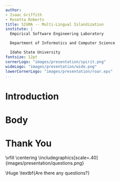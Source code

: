```yaml
---
author:
- Isaac Griffith
- Rosetta Roberts
title: SIGMA -- Multi-Lingual Islandization
institute: |
  Empirical Software Engineering Laboratory

  Department of Informatics and Computer Science

  Idaho State University
fontsize: 12pt
cornerLogo: "images/presentation/spirit.png"
wideLogo: "images/presentation/wide.png"
lowerCornerLogo: "images/presentation/roar.eps"
...
```


# Introduction

# Body

# Thank You

\vfill
\centering
\includegraphics[scale=.40]{images/presentation/questions.png}

\Huge \textbf{Are there any questions?}
